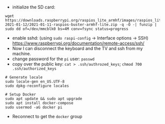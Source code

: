 - initialize the SD card: 
```
wget https://downloads.raspberrypi.org/raspios_lite_armhf/images/raspios_lite_armhf-2021-01-12/2021-01-11-raspios-buster-armhf-lite.zip -q -O -| funzip | sudo dd of=/dev/mmcblk0 bs=4M conv=fsync status=progress
```

- enable sshd: (using `sudo raspi-config` -> Interface options -> SSH) https://www.raspberrypi.org/documentation/remote-access/ssh/
- Now I can disconnect the keyboard and the TV and ssh from my machine.
- change password for the `pi` user: `passwd`
- copy over the public key: `cat > .ssh/authrozed_keys`; `chmod 700 .ssh/authorized_keys`

```
# Generate locale
sudo locale-gen en_US.UTF-8
sudo dpkg-reconfigure locales

# Setup Docker
sudo apt update && sudo apt upgrade
sudo apt install docker-compose
sudo usermod -aG docker pi
```

- Reconnect to get the `docker` group
